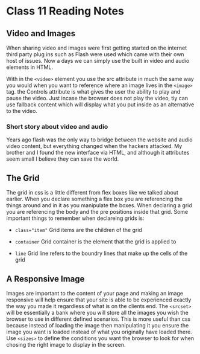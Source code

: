 # Class 11 Reading Notes

## Video and Images

When sharing video and images were first getting started on the internet third party plug ins such as Flash were used which came with their own host of issues. Now a days we can simply use the built in video and audio elements in HTML.

With in the `<video>` element you use the src attribute in much the same way you would when you want to reference where an image lives in the `<image>` tag. the Controls attribute is what gives the user the ability to play and pause the video. Just incase the browser does not play the video, tiy can use fallback content which will display what you put inside as an alternative to the video.

### Short story about video and audio

Years ago flash was the only way to bridge between the website and audio video content, but everything changed when the hackers attacked. My brother and I found the new interface via HTML, and although it attributes seem small I believe they can save the world.

## The Grid

The grid in css is a little different from flex boxes like we talked about earlier. When you declare something a flex box you are referencing the things around and in it as you manipulate the boxes. When declaring a grid you are referencing the body and the pre positions inside that grid.
Some important things to remember when declareing grids is:

- `class="item"` Grid items are the children of the grid

- `container` Grid container is the element that the grid is applied to

- `line` Grid line refers to the boundry lines that make up the cells of the grid

## A Responsive Image

Images are important to the content of your page and making an image responsive will help ensure that your site is able to be experienced exactly the way you made it regardless of what is on the clients end. The `<srcset>` will be essentially a bank where you will store all the images you wish the browser to use in different defined scenarios. This is more useful than css because instead of loading the image then manipulating it you ensure the image you want is loaded instead of what you originally have loaded there. Use `<sizes>` to define the conditions you want the browser to look for when chosing the right image to display in the screen.